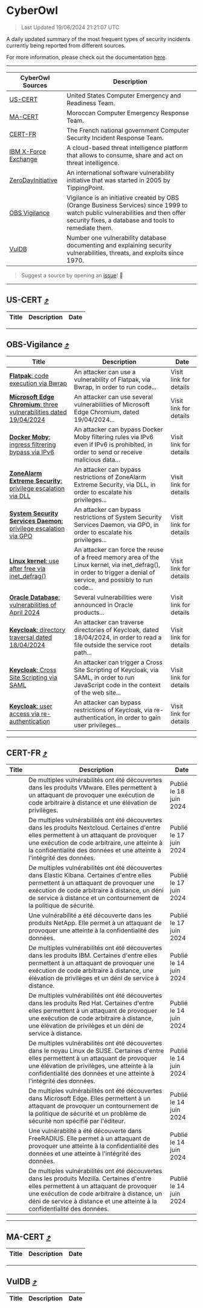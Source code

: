 
 <div id='top'></div>

# CyberOwl

 > Last Updated 19/06/2024 21:21:07 UTC
 
 A daily updated summary of the most frequent types of security incidents currently being reported from different sources.
 
 For more information, please check out the documentation [here](./docs/README.md).
 
 ---
 |CyberOwl Sources|Description|
 |---|---|
 |[US-CERT](#us-cert-arrow_heading_up)|United States Computer Emergency and Readiness Team.|
 |[MA-CERT](#ma-cert-arrow_heading_up)|Moroccan Computer Emergency Response Team.|
 |[CERT-FR](#cert-fr-arrow_heading_up)|The French national government Computer Security Incident Response Team.|
 |[IBM X-Force Exchange](#ibmcloud-arrow_heading_up)|A cloud-based threat intelligence platform that allows to consume, share and act on threat intelligence.|
 |[ZeroDayInitiative](#zerodayinitiative-arrow_heading_up)|An international software vulnerability initiative that was started in 2005 by TippingPoint.|
 |[OBS Vigilance](#obs-vigilance-arrow_heading_up)|Vigilance is an initiative created by OBS (Orange Business Services) since 1999 to watch public vulnerabilities and then offer security fixes, a database and tools to remediate them.|
 |[VulDB](#vuldb-arrow_heading_up)|Number one vulnerability database documenting and explaining security vulnerabilities, threats, and exploits since 1970.|
 
 > Suggest a source by opening an [issue](https://github.com/karimhabush/cyberowl/issues)! :raised_hands:
 ---

## US-CERT [:arrow_heading_up:](#cyberowl)

 |Title|Description|Date|
 |---|---|---|
 
 ---

## OBS-Vigilance [:arrow_heading_up:](#cyberowl)

 |Title|Description|Date|
 |---|---|---|
 |[<a href="https://vigilance.fr/vulnerability/Flatpak-code-execution-via-Bwrap-44113" class="noirorange"><b>Flatpak</b>: code execution via Bwrap</a>](https://vigilance.fr/vulnerability/Flatpak-code-execution-via-Bwrap-44113)|An attacker can use a vulnerability of Flatpak, via Bwrap, in order to run code...|Visit link for details|
 |[<a href="https://vigilance.fr/vulnerability/Microsoft-Edge-Chromium-three-vulnerabilities-dated-19-04-2024-44112" class="noirorange"><b>Microsoft Edge Chromium</b>: three vulnerabilities dated 19/04/2024</a>](https://vigilance.fr/vulnerability/Microsoft-Edge-Chromium-three-vulnerabilities-dated-19-04-2024-44112)|An attacker can use several vulnerabilities of Microsoft Edge Chromium, dated 19/04/2024...|Visit link for details|
 |[<a href="https://vigilance.fr/vulnerability/Docker-Moby-ingress-filtrering-bypass-via-IPv6-44110" class="noirorange"><b>Docker Moby</b>: ingress filtrering bypass via IPv6</a>](https://vigilance.fr/vulnerability/Docker-Moby-ingress-filtrering-bypass-via-IPv6-44110)|An attacker can bypass Docker Moby filtering rules via IPv6 even if IPv6 is prohibited, in order to send or receive malicious data...|Visit link for details|
 |[<a href="https://vigilance.fr/vulnerability/ZoneAlarm-Extreme-Security-privilege-escalation-via-DLL-44109" class="noirorange"><b>ZoneAlarm Extreme Security</b>: privilege escalation via DLL</a>](https://vigilance.fr/vulnerability/ZoneAlarm-Extreme-Security-privilege-escalation-via-DLL-44109)|An attacker can bypass restrictions of ZoneAlarm Extreme Security, via DLL, in order to escalate his privileges...|Visit link for details|
 |[<a href="https://vigilance.fr/vulnerability/System-Security-Services-Daemon-privilege-escalation-via-GPO-44108" class="noirorange"><b>System Security Services Daemon</b>: privilege escalation via GPO</a>](https://vigilance.fr/vulnerability/System-Security-Services-Daemon-privilege-escalation-via-GPO-44108)|An attacker can bypass restrictions of System Security Services Daemon, via GPO, in order to escalate his privileges...|Visit link for details|
 |[<a href="https://vigilance.fr/vulnerability/Linux-kernel-use-after-free-via-inet-defrag-44105" class="noirorange"><b>Linux kernel</b>: use after free via inet_defrag()</a>](https://vigilance.fr/vulnerability/Linux-kernel-use-after-free-via-inet-defrag-44105)|An attacker can force the reuse of a freed memory area of the Linux kernel, via inet_defrag(), in order to trigger a denial of service, and possibly to run code...|Visit link for details|
 |[<a href="https://vigilance.fr/vulnerability/Oracle-Database-vulnerabilities-of-April-2024-44102" class="noirorange"><b>Oracle Database</b>: vulnerabilities of April 2024</a>](https://vigilance.fr/vulnerability/Oracle-Database-vulnerabilities-of-April-2024-44102)|Several vulnerabilities were announced in Oracle products...|Visit link for details|
 |[<a href="https://vigilance.fr/vulnerability/Keycloak-directory-traversal-dated-18-04-2024-44098" class="noirorange"><b>Keycloak</b>: directory traversal dated 18/04/2024</a>](https://vigilance.fr/vulnerability/Keycloak-directory-traversal-dated-18-04-2024-44098)|An attacker can traverse directories of Keycloak, dated 18/04/2024, in order to read a file outside the service root path...|Visit link for details|
 |[<a href="https://vigilance.fr/vulnerability/Keycloak-Cross-Site-Scripting-via-SAML-44097" class="noirorange"><b>Keycloak</b>: Cross Site Scripting via SAML</a>](https://vigilance.fr/vulnerability/Keycloak-Cross-Site-Scripting-via-SAML-44097)|An attacker can trigger a Cross Site Scripting of Keycloak, via SAML, in order to run JavaScript code in the context of the web site...|Visit link for details|
 |[<a href="https://vigilance.fr/vulnerability/Keycloak-user-access-via-re-authentication-44095" class="noirorange"><b>Keycloak</b>: user access via re-authentication</a>](https://vigilance.fr/vulnerability/Keycloak-user-access-via-re-authentication-44095)|An attacker can bypass restrictions of Keycloak, via re-authentication, in order to gain user privileges...|Visit link for details|
 
 ---

## CERT-FR [:arrow_heading_up:](#cyberowl)

 |Title|Description|Date|
 |---|---|---|
 |[](https://www.cert.ssi.gouv.fr/avis/CERTFR-2024-AVI-0502/)|De multiples vulnérabilités ont été découvertes dans les produits VMware. Elles permettent à un attaquant de provoquer une exécution de code arbitraire à distance et une élévation de privilèges.|Publié le 18 juin 2024|
 |[](https://www.cert.ssi.gouv.fr/avis/CERTFR-2024-AVI-0501/)|De multiples vulnérabilités ont été découvertes dans les produits Nextcloud. Certaines d'entre elles permettent à un attaquant de provoquer une exécution de code arbitraire, une atteinte à la confidentialité des données et une atteinte à l'intégrité des données.|Publié le 17 juin 2024|
 |[](https://www.cert.ssi.gouv.fr/avis/CERTFR-2024-AVI-0500/)|De multiples vulnérabilités ont été découvertes dans Elastic Kibana. Certaines d'entre elles permettent à un attaquant de provoquer une exécution de code arbitraire à distance, un déni de service à distance et un contournement de la politique de sécurité.|Publié le 17 juin 2024|
 |[](https://www.cert.ssi.gouv.fr/avis/CERTFR-2024-AVI-0499/)|Une vulnérabilité a été découverte dans les produits NetApp. Elle permet à un attaquant de provoquer une atteinte à la confidentialité des données.|Publié le 17 juin 2024|
 |[](https://www.cert.ssi.gouv.fr/avis/CERTFR-2024-AVI-0498/)|De multiples vulnérabilités ont été découvertes dans les produits IBM. Certaines d'entre elles permettent à un attaquant de provoquer une exécution de code arbitraire à distance, une élévation de privilèges et un déni de service à distance.|Publié le 14 juin 2024|
 |[](https://www.cert.ssi.gouv.fr/avis/CERTFR-2024-AVI-0497/)|De multiples vulnérabilités ont été découvertes dans les produits Red Hat. Certaines d'entre elles permettent à un attaquant de provoquer une exécution de code arbitraire à distance, une élévation de privilèges et un déni de service à distance.|Publié le 14 juin 2024|
 |[](https://www.cert.ssi.gouv.fr/avis/CERTFR-2024-AVI-0496/)|De multiples vulnérabilités ont été découvertes dans le noyau Linux de SUSE. Certaines d'entre elles permettent à un attaquant de provoquer une élévation de privilèges, une atteinte à la confidentialité des données et une atteinte à l'intégrité des données.|Publié le 14 juin 2024|
 |[](https://www.cert.ssi.gouv.fr/avis/CERTFR-2024-AVI-0495/)|De multiples vulnérabilités ont été découvertes dans Microsoft Edge. Elles permettent à un attaquant de provoquer un contournement de la politique de sécurité et un problème de sécurité non spécifié par l'éditeur.|Publié le 14 juin 2024|
 |[](https://www.cert.ssi.gouv.fr/avis/CERTFR-2024-AVI-0494/)|Une vulnérabilité a été découverte dans FreeRADIUS. Elle permet à un attaquant de provoquer une atteinte à la confidentialité des données et une atteinte à l'intégrité des données.|Publié le 14 juin 2024|
 |[](https://www.cert.ssi.gouv.fr/avis/CERTFR-2024-AVI-0493/)|De multiples vulnérabilités ont été découvertes dans les produits Mozilla. Certaines d'entre elles permettent à un attaquant de provoquer une exécution de code arbitraire à distance, un déni de service à distance et une atteinte à la confidentialité des données.|Publié le 14 juin 2024|
 
 ---

## MA-CERT [:arrow_heading_up:](#cyberowl)

 |Title|Description|Date|
 |---|---|---|
 
 ---

## VulDB [:arrow_heading_up:](#cyberowl)

 |Title|Description|Date|
 |---|---|---|
 